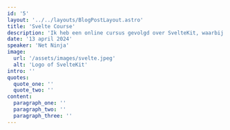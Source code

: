 ```yaml
---
id: '5'
layout: '../../layouts/BlogPostLayout.astro'
title: 'Svelte Course'
description: 'Ik heb een online cursus gevolgd over SvelteKit, waarbij de basis van Svelte uitgelegd wordt.'
date: '13 april 2024'
speaker: 'Net Ninja'
image:
  url: '/assets/images/svelte.jpeg'
  alt: 'Logo of SvelteKit'
intro: ''
quotes:
  quote_one: ''
  quote_two: ''
content:
  paragraph_one: ''
  paragraph_two: ''
  paragraph_three: ''
---
```

